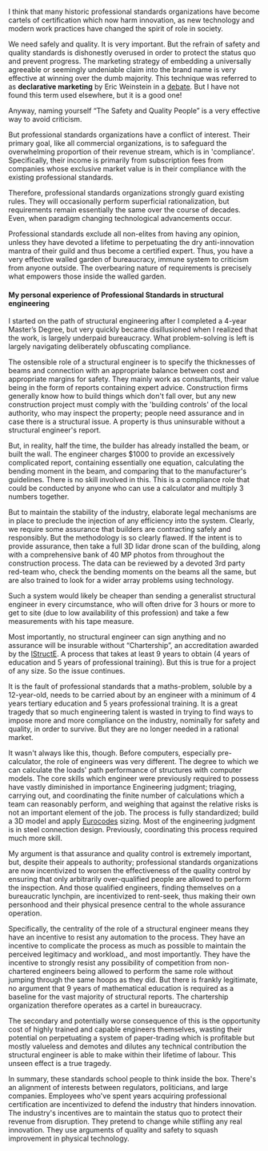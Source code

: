 
I think that many historic professional standards organizations have become cartels of certification which now harm innovation, as new technology and modern work practices have changed the spirit of role in society.

We need safely and quality. It is very important. But the refrain of safety and quality standards is dishonestly overused in order to protect the status quo and prevent progress. The marketing strategy of embedding a universally agreeable or seemingly undeniable claim into the brand name is very effective at winning over the dumb majority. This technique was referred to as __declarative marketing__ by Eric Weinstein in a [debate](https://youtu.be/Xkg3C8JDi_0?si=moy4jJ9ZFIS_AQEn&t=2013). But I have not found this term used elsewhere, but it is a good one!

Anyway, naming yourself “The Safety and Quality People” is a very effective way to avoid criticism.

But professional standards organizations have a conflict of interest. Their primary goal, like all commercial organizations, is to safeguard the overwhelming proportion of their revenue stream, which is in 'compliance'. Specifically, their income is primarily from subscription fees from companies whose exclusive market value is in their compliance with the existing professional standards. 

Therefore, professional standards organizations strongly guard existing rules.  They will occasionally perform superficial rationalization, but requirements remain essentially the same over the course of decades. Even, when paradigm changing technological advancements occur.

Professional standards exclude all non-elites from having any opinion, unless they have devoted a lifetime to perpetuating the dry anti-innovation mantra of their guild and thus become a certified expert. Thus, you have a very effective walled garden of bureaucracy, immune system to criticism from anyone outside. The overbearing nature of requirements is precisely what empowers those inside the walled garden.


#### My personal experience of Professional Standards in structural engineering

I started on the path of structural engineering after I completed a 4-year Master’s Degree, but very quickly became disillusioned when I realized that the work, is largely underpaid bureaucracy. What problem-solving is left is largely navigating deliberately obfuscating compliance. 

The ostensible role of a structural engineer is to specify the thicknesses of beams and connection with an appropriate balance between cost and appropriate margins for safety. They mainly work as consultants, their value being in the form of reports containing expert advice. Construction firms generally know how to build things which don't fall over, but any new construction project must comply with the 'building controls' of the local authority, who may inspect the property; people need assurance and in case there is a structural issue. A property is thus uninsurable without a structural engineer's report.

But, in reality, half the time, the builder has already installed the beam, or built the wall. The engineer charges $1000 to provide an excessively complicated report, containing essentially one equation, calculating the bending moment in the beam, and comparing that to the manufacturer's guidelines. There is no skill involved in this. This is a compliance role that could be conducted by anyone who can use a calculator and multiply 3 numbers together.

But to maintain the stability of the industry, elaborate legal mechanisms are in place to preclude the injection of any efficiency into the system. Clearly, we require some assurance that builders are contracting safely and responsibly. But the methodology is so clearly flawed. If the intent is to provide assurance, then take a full 3D lidar drone scan of the building, along with a comprehensive bank of 40 MP photos from throughout the construction process. The data can be reviewed by a devoted 3rd party red-team who, check the bending moments on the beams all the same, but are also trained to look for a wider array problems using technology.

Such a system would likely be cheaper than sending a generalist structural engineer in every circumstance, who will often drive for 3 hours or more to get to site (due to low availability of this profession) and take a few measurements with his tape measure.

Most importantly, no structural engineer can sign anything and no assurance will be insurable without “Chartership”, an accreditation awarded by the [IStructE](https://en.wikipedia.org/wiki/Institution_of_Structural_Engineers).  A process that takes at least 9 years to obtain (4 years of education and 5 years of professional training). But this is true for a project of any size. So the issue continues. 

It is the fault of professional standards that a maths-problem, soluble by a 12-year-old, needs to be carried about by an engineer with a minimum of 4 years tertiary education and 5 years professional training. It is a great tragedy that so much engineering talent is wasted in trying to find ways to impose more and more compliance on the industry, nominally for safety and quality, in order to survive. But they are no longer needed in a rational market.

It wasn't always like this, though. Before computers, especially pre-calculator, the role of engineers was very different. The degree to which we can calculate the loads' path performance of structures with computer models. The core skills which engineer were previously required to possess have vastly diminished in importance Engineering judgment; triaging, carrying out, and coordinating the finite number of calculations which a team can reasonably perform, and weighing that against the relative risks is not an important element of the job. The process is fully standardized; build a 3D model and apply [Eurocodes](https://en.wikipedia.org/wiki/Eurocodes) sizing. Most of the engineering judgment is in steel connection design. Previously, coordinating this process required much more skill.

My argument is that assurance and quality control is extremely important, but, despite their appeals to authority; professional standards organizations are now incentivized to worsen the effectiveness of the quality control by ensuring that only arbitrarily over-qualified people are allowed to perform the inspection. And those qualified engineers, finding themselves on a bureaucratic lynchpin, are incentivized to rent-seek, thus making their own personhood and their physical presence central to the whole assurance operation. 

Specifically, the centrality of the role of a structural engineer means they have an incentive to resist any automation to the process. They have an incentive to complicate the process as much as possible to maintain the perceived legitimacy and workload,, and most importantly. They have the incentive to strongly resist any possibility of competition from non-chartered engineers being allowed to perform the same role without jumping through the same hoops as they did. But there is frankly legitimate, no argument that 9 years of mathematical education is required as a baseline for the vast majority of structural reports. The chartership organization therefore operates as a cartel in bureaucracy.

The secondary and potentially worse consequence of this is the opportunity cost of highly trained and capable engineers themselves, wasting their potential on perpetuating a system of paper-trading which is profitable but mostly valueless and demotes and dilutes any technical contribution the structural engineer is able to make within their lifetime of labour.  This unseen effect is a true tragedy.

In summary, these standards school people to think inside the box. There's an alignment of interests between regulators, politicians, and large companies. Employees who've spent years acquiring professional certification are incentivized to defend the industry that hinders innovation. The industry's incentives are to maintain the status quo to protect their revenue from disruption. They pretend to change while stifling any real innovation. They use arguments of quality and safety to squash improvement in physical technology.
